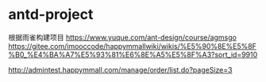 # antd-project
根据雨雀构建项目
https://www.yuque.com/ant-design/course/agmsgo 
https://gitee.com/imooccode/happymmallwiki/wikis/%E5%90%8E%E5%8F%B0_%E4%BA%A7%E5%93%81%E6%8E%A5%E5%8F%A3?sort_id=9910


http://admintest.happymmall.com/manage/order/list.do?pageSize=3